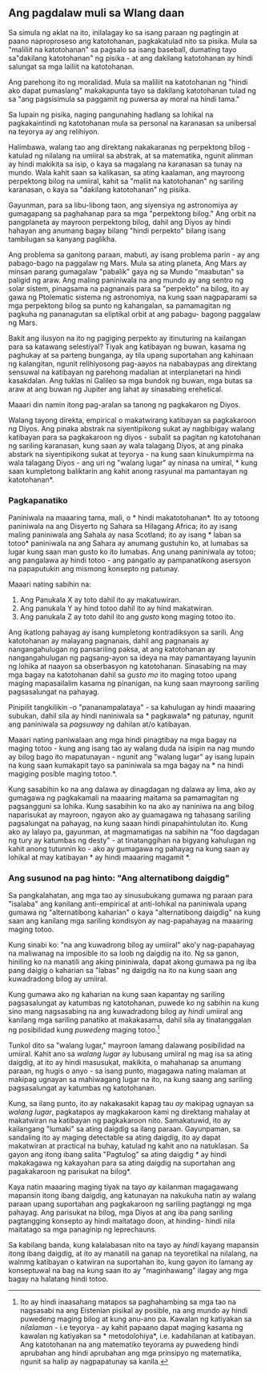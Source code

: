 ## Ang pagdalaw muli sa Wlang daan

Sa simula ng aklat na ito, inilalagay ko sa isang paraan ng pagtingin at paano naproproseso ang katotohanan, pagkakatulad nito sa pisika. Mula sa "maliliit na katotohanan" sa pagsalo sa isang baseball, dumating tayo sa"dakilang katotohanan" ng pisika - at ang dakilang katotohanan ay hindi salungat sa mga lailiit na katotohanan.

Ang parehong ito ng moralidad. Mula sa maliliit na katotohanan ng "hindi ako dapat pumaslang" makakapunta tayo sa dakilang katotohanan tulad ng sa "ang pagsisimula sa paggamit ng puwersa ay moral na hindi tama."

Sa lupain ng pisika, naging pangunahing hadlang sa lohikal na pagkakaintindi ng katotohanan mula sa personal na karanasan sa unibersal na teyorya ay ang relihiyon.

Halimbawa, walang tao ang direktang nakakaranas ng perpektong bilog - katulad ng nilalang na umiiral sa abstrak, at sa matematika, ngunit alinman ay hindi makikita sa isip, o kaya sa magalang na karanasan sa tunay na mundo. Wala kahit saan sa kalikasan, sa ating kaalaman, ang mayroong perpektong bilog na umiiral, kahit sa "maliit na katotohanan" ng sariling karanasan, o kaya sa "dakilang katotohanan" ng pisika.

Gayunman, para sa libu-libong taon, ang siyensiya ng astronomiya ay gumagapang sa paghahanap para sa mga "perpektong bilog." Ang orbit na pangplaneta ay mayroon perpektong bilog, dahil ang Diyos ay hindi hahayan ang anumang bagay bilang "hindi perpekto" bilang isang tambilugan sa kanyang paglikha.

Ang problema sa ganitong paraan, mabuti, ay isang problema parin - ay ang pabago-bago na paggalaw ng Mars. Mula sa ating planeta, Ang Mars ay minsan parang gumagalaw "pabalik" gaya ng sa Mundo "maabutan" sa paligid ng araw. Ang maling paniniwala na ang mundo ay ang sentro ng solar sistem, pinagsama na pagnanais para sa "perpekto" na bilog, ito ay gawa ng Ptolematic sistema ng astronomiya, na kung saan nagpaparami sa mga perpektong bilog sa punto ng kahangalan, sa pamamagitan ng pagkuha ng pananagutan sa eliptikal orbit at ang pabagu- bagong paggalaw ng Mars.

Bakit ang ilusyon na ito ng pagiging perpekto ay itinuturing na kailangan para sa katawang selestiyal? Tiyak ang katibayan ng buwan, kasama ng paghukay at sa parteng bunganga, ay tila upang suportahan ang kahinaan ng kalangitan, ngunit relihiyosong pag-aayos na nababaypas ang direktang sensuwal na katibayan ng parehong madalian at interplanetari na hindi kasakdalan. Ang tuklas ni Galileo sa mga bundok ng buwan, mga butas sa araw at ang buwan ng Jupiter ang lahat ay sinasabing erehetical.

Maaari din namin itong pag-aralan sa tanong ng pagkakaron ng Diyos.

Walang tayong direkta, empirical o makatwirang katibayan sa pagkakaroon ng Diyos. Ang pinaka abstrak na siyentipikong sukat ay nagbibigay walang katibayan para sa pagkakaroon ng diyos - subalit sa pagitan ng katotohanan ng sariling karanasan, kung saan ay wala talagang Diyos, at ang pinaka abstark na siyentipikong sukat at teyorya - na kung saan kinukumpirma na wala talagang Diyos - ang uri ng "walang lugar" ay ninasa na umiral, * kung saan kumpletong baliktarin ang kahit anong rasyunal ma pamantayan ng katotohanan*.

### Pagkapanatiko

Paniniwala na maaaring tama, mali, o * hindi makatotohanan*. Ito ay totoong paniniwala na ang Disyerto ng Sahara sa Hilagang Africa; ito ay isang maling paniniwala ang Sahala ay nasa Scotland; ito ay isang * laban sa totoo* paniniwala na ang Sahara ay anumang gustuhin ko, at lumabas sa lugar kung saan man gusto ko ito lumabas. Ang unang paniniwala ay totoo; ang pangalawa ay hindi totoo - ang pangatlo ay pampanatikong asersyon na papaputukin ang mismong konsepto ng patunay.

Maaari nating sabihin na:

1. Ang Panukala X ay toto dahil ito ay makatuwiran.
2. Ang panukala Y ay hind totoo dahil ito ay hind makatwiran.
3. Ang panukala Z ay toto dahil ito ang *gusto* kong maging totoo ito.

Ang ikatlong pahayag ay isang kumpletong kontradiksyon sa sarili. Ang katotohanan ay malayang pagnanais, dahil ang pagnanais ay nangangahulugan ng pansariling paksa, at ang katotohanan ay nangangahulugan ng pagsang-ayon sa ideya na may pamantayang layunin ng lohika at naayon sa obserbasyon ng katotohanan. Sinasabing na may mga bagay na katotohanan dahil sa *gusto mo* ito maging totoo upang maging mapasailalim kasama ng pinanigan, na kung saan mayroong sariling pagsasalungat na pahayag.

Pinipilit tangkilikin -o "pananampalataya" - sa kahulugan ay hindi maaaring subukan, dahil sila ay hindi naniniwala sa * pagkawala* ng patunay, ngunit ang paniniwala sa *pagsuway* ng dahilan at/o katibayan.

Maaari nating paniwalaan ang mga hindi pinagtibay na mga bagay na maging totoo - kung ang isang tao ay walang duda na isipin na nag mundo ay bilog bago ito mapatunayan - ngunit ang "walang lugar" ay isang lupain na kung saan kumakapit tayo sa paniniwala sa mga bagay na * na hindi magiging posible maging totoo.*.

Kung sasabihin ko na ang dalawa ay dinagdagan ng dalawa ay lima, ako ay gumagawa ng pagkakamali na maaaring maitama sa pamamagitan ng pagsangguni sa lohika. Kung sasabihin ko na ako ay naniniwa na ang bilog naparisukat ay mayroon, ngayon ako ay guamagawa ng tahasang sariling pagsalungat na pahayag, na kung saaan hindi pinapahintulutan ito. Kung ako ay lalayo pa, gayunman, at magmamatigas na sabihin na "foo dagdagan ng tury ay katumbas ng desty" - at tinatanggihan na bigyang kahulugan ng kahit anong tutunnin ko - ako ay gumagawa ng pahayag na kung saan ay lohikal at may katibayan * ay hindi maaaring magamit *.

### Ang susunod na pag hinto: "Ang alternatibong daigdig"

Sa pangkalahatan, ang mga tao ay sinusubukang gumawa ng paraan para "isalaba" ang kanilang anti-empirical at anti-lohikal na paniniwala upang gumawa ng "alternatibong kaharian" o kaya "alternatibong daigdig" na kung saan ang kanilang mga sariling kondisyon ay nag-papahayag na maaaring maging totoo.

Kung sinabi ko: "na ang kuwadrong bilog ay umiiral" ako'y nag-papahayag na maliwanag na imposible ito sa loob ng daigdig na ito. Ng sa ganon, hiniling ko na manatili ang aking pininiwala, dapat akong gumawa pa ng iba pang daigig o kaharian sa "labas" ng daigdig na ito na kung saan ang kuwadradong bilog ay umiiral.

Kung gumawa ako ng kaharian na kung saan kapantay ng sariling pagsasalungat ay katumbas ng katotohanan, puwede ko ng sabihin na kung sino mang nagsasabing na ang kuwadradong bilog ay *hindi* umiiral ang kanilang mga sariling panatiko at makakasama, dahil sila ay tinatanggalan ng posibilidad kung *puwedeng* maging totoo.[^1]

Tunkol dito sa "walang lugar," mayroon lamang dalawang posibilidad na umiiral. Kahit ano sa *walang lugar* ay lubusang umiiral ng mag isa sa ating daigdig, at ito ay hindi masusukat, makikita, o mahahanap sa anumang paraan, ng hugis o anyo - sa isang punto, magagawa nating malaman at makipag ugnayan sa mahiwagang lugar na ito, na kung saang ang sariling pagsasalungat ay katumbas ng katotohanan.

Kung, sa ilang punto, ito ay nakakasakit kapag tau *ay* makipag ugnayan sa *walang lugar*, pagkatapos ay magkakaroon kami ng direktang mahalay at makatwiran na katibayan ng pagkakaroon nito. Samakatuwid, ito ay kailangang "lumaki" sa ating daigdig sa ilang paraan. Gayunpaman, sa sandaling ito ay maging detectable sa ating daigdig, ito ay dapat makatwiran at practical na buhay, katulad ng kahit ano na natuklasan. Sa gayon ang itong ibang salita "Pagtulog" sa ating daigdig * ay hindi makakagawa ng kakayahan para sa ating daigdig na suportahan ang pagakakaroon ng parisukat na bilog*.

Kaya natin maaaring maging tiyak na tayo *ay* kailanman magagawang mapansin itong ibang daigdig, ang katunayan na nakukuha natin ay walang paraan upang suportahan ang pagkakaroon ng sariling pagtanggi ng mga pahayag. Ang parisukat na bilog, mga Diyos at ang iba pang sariling pagtangging konsepto ay hindi maitatago doon, at hinding- hindi nila maitatago sa mga panaginip ng leprechauns.

Sa kabilang banda, kung kalalabasan nito na tayo ay *hindi* kayang mapansin itong ibang daigdig, at ito ay manatili na ganap na teyoretikal na nilalang, na walnmg katibayan o katwiran na suportahan ito, kung gayon ito lamang ay konseptuwal na bag na kung saan ito ay "maginhawang" ilagay ang mga bagay na halatang hindi totoo.

[^1]: Ito ay hindi inaasahang matapos sa paghahambing sa mga tao na nagsasabi na ang Eistenian pisikal ay posible, na ang mundo ay hindi puwedeng maging bilog at kung anu-ano pa. Kawalan ng katiyakan sa *nilalaman* - i.e teyorya - ay kahit papaano dapat maging kasama ng kawalan ng katiyakan sa * metodolohiya*, i.e. kadahilanan at katibayan. Ang katotohanan na ang matematiko teyorama ay puwedeng hindi aprubahan ang hindi aprubahan ang mga prinsipyo ng matematika, ngunit sa halip ay nagpapatunay sa kanila.